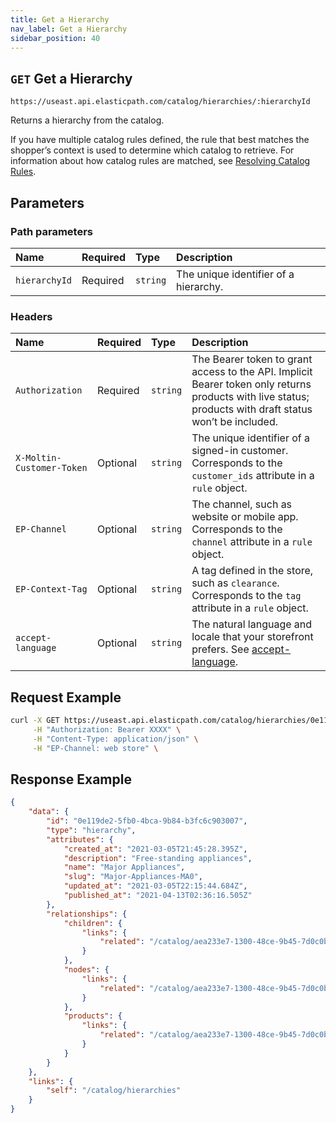 ```yaml
---
title: Get a Hierarchy
nav_label: Get a Hierarchy
sidebar_position: 40
---
```


## `GET` Get a Hierarchy

```http
https://useast.api.elasticpath.com/catalog/hierarchies/:hierarchyId
```

Returns a hierarchy from the catalog.

If you have multiple catalog rules defined, the rule that best matches the shopperʼs context is used to determine which catalog to retrieve. For information about how catalog rules are matched, see [Resolving Catalog Rules](/docs/pxm/catalogs/shopper-catalog/catalog-shopper-overview#resolving-catalog-rules).

## Parameters

### Path parameters

| Name | Required | Type | Description |
| :--- | :--- | :--- | :--- |
| `hierarchyId` | Required | `string` | The unique identifier of a hierarchy. |

### Headers

| Name | Required | Type | Description |
| :--- | :--- | :--- | :--- |
| `Authorization` | Required | `string` | The Bearer token to grant access to the API. Implicit Bearer token only returns products with live status; products with draft status won’t be included. |
| `X-Moltin-Customer-Token` | Optional | `string` | The unique identifier of a signed-in customer. Corresponds to the `customer_ids` attribute in a `rule` object. |S
| `EP-Channel` | Optional | `string` | The channel, such as website or mobile app. Corresponds to the `channel` attribute in a `rule` object. |
| `EP-Context-Tag` | Optional | `string` | A tag defined in the store, such as `clearance`. Corresponds to the `tag` attribute in a `rule` object. |
| `accept-language` | Optional | `string` | The natural language and locale that your storefront prefers. See [accept-language](https://developer.mozilla.org/en-US/docs/Web/HTTP/Headers/Accept-Language). |

## Request Example

```bash
curl -X GET https://useast.api.elasticpath.com/catalog/hierarchies/0e119de2-5fb0-4bca-9b84-b3fc6c903007 \
     -H "Authorization: Bearer XXXX" \
     -H "Content-Type: application/json" \
     -H "EP-Channel: web store" \
```

## Response Example

```json
{
    "data": {
        "id": "0e119de2-5fb0-4bca-9b84-b3fc6c903007",
        "type": "hierarchy",
        "attributes": {
            "created_at": "2021-03-05T21:45:28.395Z",
            "description": "Free-standing appliances",
            "name": "Major Appliances",
            "slug": "Major-Appliances-MA0",
            "updated_at": "2021-03-05T22:15:44.684Z",
            "published_at": "2021-04-13T02:36:16.505Z"
        },
        "relationships": {
            "children": {
                "links": {
                    "related": "/catalog/aea233e7-1300-48ce-9b45-7d0c0b60dde3/releases/latest/hierarchies/0e119de2-5fb0-4bca-9b84-b3fc6c903007/children"
                }
            },
            "nodes": {
                "links": {
                    "related": "/catalog/aea233e7-1300-48ce-9b45-7d0c0b60dde3/releases/latest/hierarchies/0e119de2-5fb0-4bca-9b84-b3fc6c903007/nodes"
                }
            },
            "products": {
                "links": {
                    "related": "/catalog/aea233e7-1300-48ce-9b45-7d0c0b60dde3/releases/latest/hierarchies/0e119de2-5fb0-4bca-9b84-b3fc6c903007/products"
                }
            }
        }
    },
    "links": {
        "self": "/catalog/hierarchies"
    }
}
```
